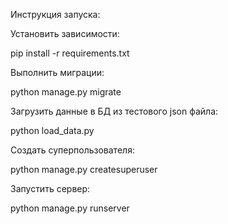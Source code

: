 Инструкция запуска:

Установить зависимости: 

pip install -r requirements.txt

Выполнить миграции:

python manage.py migrate

Загрузить данные в БД из тестового json файла:

python load_data.py

Создать суперпользователя:

python manage.py createsuperuser

Запустить сервер:

python manage.py runserver

